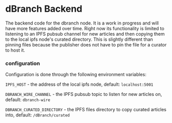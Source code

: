 # dBranch Backend

The backend code for the dbranch node. It is a work in progress and will have more features added over time. Right now its functionality is limited to listening to an IPFS pubsub channel for new articles and then copying them to the local ipfs node's curated directory. This is slightly different than pinning files because the publisher does not have to pin the file for a curator to host it.

### configuration
Configuration is done through the following environment variables:

`IPFS_HOST` - the address of the local ipfs node, default: `localhost:5001`

`DBRANCH_WIRE_CHANNEL` - the IPFS pubsub topic to listen for new articles on, default: `dbranch-wire`

`DBRANCH_CURATED_DIRECTORY` - the IPFS files directory to copy curated articles into, default: `/dBranch/curated`